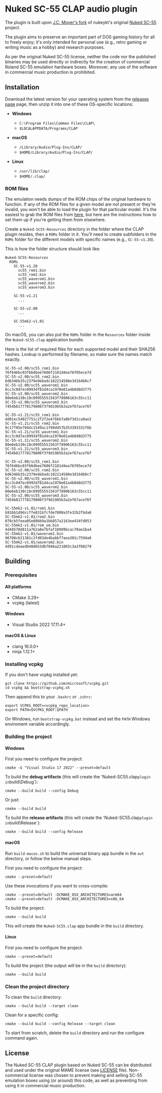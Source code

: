 # Nuked SC-55 CLAP audio plugin

The plugin is built upon [J.C. Moyer's fork](https://github.com/jcmoyer/Nuked-SC55)
of nukeykt's original [Nuked SC-55](https://github.com/nukeykt/Nuked-SC55)
project.

The plugin aims to preserve an important part of DOS gaming history for all to
freely enjoy; it's only intended for personal use (e.g., retro gaming or
writing music as a hobby) and research purposes.

As per the original Nuked SC-55 license, neither the code nor the published
binaries may be used directly or indirectly for the creation of commercial
Roland SC-55 emulation hardware boxes. Moreover, any use of the software in
commercial music production is prohibited.


## Installation

Download the latest version for your operating system from the [releases
page](https://github.com/johnnovak/Nuked-SC55-CLAP/releases/) page, then unzip it into one of these OS-specific locations:

- **Windows**
  - `C:\Program Files\Common Files\CLAP\`
  - `$LOCALAPPDATA/Programs/CLAP`

- **macOS**
  - `/Library/Audio/Plug-Ins/CLAP/`
  - `$HOME/Library/Audio/Plug-Ins/CLAP/`

- **Linux**
  - `/usr/lib/clap/`
  - `$HOME/.clap/`


### ROM files

The emulation needs dumps of the ROM chips of the original hardware to
function. If any of the ROM files for a given model are not present or they're
invalid, you won't be able to load the plugin for that particular model. It's
the easiest to grab the ROM files from
[here](https://archive.org/details/nuked-sc-55-clap-rom-files), but here are
the instructions how to set them up if you're getting them from elsewhere.

Create a `Nuked-SC55-Resources` directory in the folder where the CLAP plugin
resides, then a `ROMs` folder in it. You'll need to create subfolders in the
`ROMs` folder for the different models with specific names (e.g.,
`SC-55-v1.20`).

This is how the folder structure should look like:

```
Nuked-SC55-Resources
  ROMs
    SC-55-v1.20
      sc55_rom1.bin
      sc55_rom2.bin
      sc55_waverom1.bin
      sc55_waverom2.bin
      sc55_waverom3.bin

    SC-55-v1.21
	  ...

    SC-55-v2.00
	  ...

    SC-55mk2-v1.01
	  ...
```

On macOS, you can also put the `ROMs` folder in the `Resources` folder inside
the `Nuked-SC55.clap` application bundle.

Here is the list of required files for each supported model and their SHA256
hashes. Lookup is performed by filename, so make sure the names match exactly.

```
SC-55-v2.00/sc55_rom1.bin        76f646bc03f66dbee7606f2181d4ea76f05ece7d
SC-55-v2.00/sc55_rom2.bin        6d6346b35c2379e9e6adc182214580e3d164b0c7
SC-55-v2.00/sc55_waverom1.bin    8cc3c0d7ec0993df81d4ca1970e01a4b0d8d3775
SC-55-v2.00/sc55_waverom2.bin    80e6eb130c18c09955551563f78906163c55cc11
SC-55-v2.00/sc55_waverom3.bin    7454b817778179806f3f9d1985b3a2ef67ace76f

SC-55-v1.21/sc55_rom1.bin        dd01ec54027751c2f2f2e47bbb7a0bf3d1ca8ae2
SC-55-v1.21/sc55_rom2.bin        9c17f85e784dc1549ac1f98d457b353393331f6b
SC-55-v1.21/sc55_waverom1.bin    8cc3c0d7ec0993df81d4ca1970e01a4b0d8d3775
SC-55-v1.21/sc55_waverom2.bin    80e6eb130c18c09955551563f78906163c55cc11
SC-55-v1.21/sc55_waverom3.bin    7454b817778179806f3f9d1985b3a2ef67ace76f

SC-55-v2.00/sc55_rom1.bin        76f646bc03f66dbee7606f2181d4ea76f05ece7d
SC-55-v2.00/sc55_rom2.bin        6d6346b35c2379e9e6adc182214580e3d164b0c7
SC-55-v2.00/sc55_waverom1.bin    8cc3c0d7ec0993df81d4ca1970e01a4b0d8d3775
SC-55-v2.00/sc55_waverom2.bin    80e6eb130c18c09955551563f78906163c55cc11
SC-55-v2.00/sc55_waverom3.bin    7454b817778179806f3f9d1985b3a2ef67ace76f

SC-55mk2-v1.01/rom1.bin          b91bb1d9dccffe831b7cfde7800a3fe32b2fbda6
SC-55mk2-v1.01/rom2.bin          078cb5feea05e80bb9a1bb857a2163ee434fd053
SC-55mk2-v1.01/rom_sm.bin        4d48578d811a762a8e7bfaf18989bcac70ae1ba4
SC-55mk2-v1.01/waverom1.bin      96708cb21381c2fd03de4babbf7aea301c7594a6
SC-55mk2-v1.01/waverom2.bin      4d91cdeaed048d653dbf846a221003c3a3f08279
```

## Building

### Prerequisites

#### All platforms

- CMake 3.29+
- vcpkg (latest)

#### Windows

- Visual Studio 2022 17.11.4+


#### macOS & Linux

- clang 16.0.0+
- ninja 1.12.1+


### Installing vcpkg

If you don't have vcpkg installed yet:

    git clone https://github.com/microsoft/vcpkg.git
    cd vcpkg && bootstrap-vcpkg.sh

Then append this to your `.bashrc` or `.zshrc`:

    export VCPKG_ROOT=<vcpkg_repo_location>
    export PATH=$VCPKG_ROOT:$PATH

On Windows, run `bootstrap-vcpkg.bat` instead and set the `PATH` Windows
enviroment variable accordingly.


### Building the project

#### Windows

First you need to configure the project:

    cmake -G "Visual Studio 17 2022" --preset=default

To build the **debug artifacts** (this will create the 'Nuked-SC55.clap`
plugin in `build\Debug`):

    cmake --build build --config Debug

Or just:

    cmake --build build

To build the **release artifacts** (this will create the 'Nuked-SC55.clap`
plugin in `build\Release`):

    cmake --build build --config Release


#### macOS

Run `build-macos.sh` to build the universal binary app bundle in the `out`
directory, or follow the below manual steps.

First you need to configure the project:

    cmake --preset=default

Use these invocations if you want to cross-compile:

    cmake --preset=default -DCMAKE_OSX_ARCHITECTURES=arm64
    cmake --preset=default -DCMAKE_OSX_ARCHITECTURES=x86_64

To build the project:

    cmake --build build

This will create the `Nuked-SC55.clap` app bundle in the `build` directory.


#### Linux

First you need to configure the project:

    cmake --preset=default

To build the project (the output will be in the `build` directory):

    cmake --build build


### Clean the project directory

To clean the `build` directory:

    cmake --build build --target clean

Clean for a specific config:

    cmake --build build --config Release --target clean

To start from scratch, delete the `build` directory and run the configure
command again.


## License

The Nuked SC-55 CLAP plugin based on Nuked SC-55 can be distributed and used
under the original MAME license (see [LICENSE](/LICENSE) file). Non-commercial
license was chosen to prevent making and selling SC-55 emulation boxes using
(or around) this code, as well as preventing from using it in commercial music
production.

